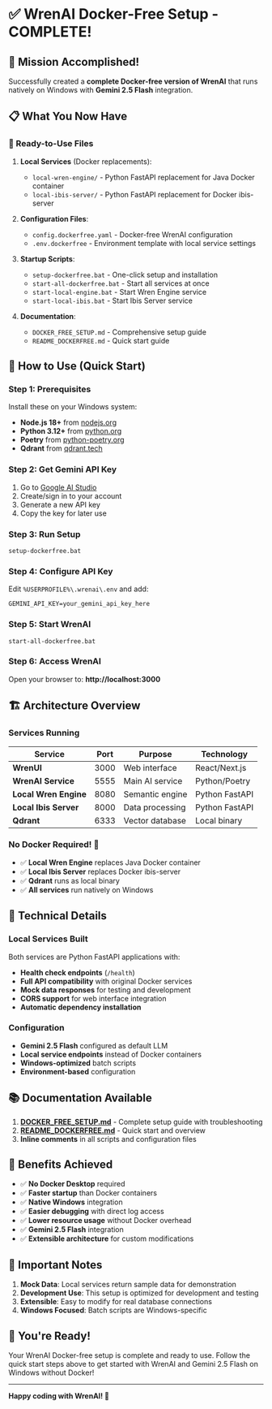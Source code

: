 # ✅ WrenAI Docker-Free Setup - COMPLETE!

## 🎉 Mission Accomplished!

Successfully created a **complete Docker-free version of WrenAI** that runs natively on Windows with **Gemini 2.5 Flash** integration.

## 📋 What You Now Have

### 🚀 Ready-to-Use Files

1. **Local Services** (Docker replacements):
   - `local-wren-engine/` - Python FastAPI replacement for Java Docker container
   - `local-ibis-server/` - Python FastAPI replacement for Docker ibis-server

2. **Configuration Files**:
   - `config.dockerfree.yaml` - Docker-free WrenAI configuration
   - `.env.dockerfree` - Environment template with local service settings

3. **Startup Scripts**:
   - `setup-dockerfree.bat` - One-click setup and installation
   - `start-all-dockerfree.bat` - Start all services at once
   - `start-local-engine.bat` - Start Wren Engine service
   - `start-local-ibis.bat` - Start Ibis Server service

4. **Documentation**:
   - `DOCKER_FREE_SETUP.md` - Comprehensive setup guide
   - `README_DOCKERFREE.md` - Quick start guide

## 🎯 How to Use (Quick Start)

### Step 1: Prerequisites
Install these on your Windows system:
- **Node.js 18+** from [nodejs.org](https://nodejs.org/)
- **Python 3.12+** from [python.org](https://python.org/)
- **Poetry** from [python-poetry.org](https://python-poetry.org/)
- **Qdrant** from [qdrant.tech](https://qdrant.tech/)

### Step 2: Get Gemini API Key
1. Go to [Google AI Studio](https://aistudio.google.com/)
2. Create/sign in to your account
3. Generate a new API key
4. Copy the key for later use

### Step 3: Run Setup
```batch
setup-dockerfree.bat
```

### Step 4: Configure API Key
Edit `%USERPROFILE%\.wrenai\.env` and add:
```env
GEMINI_API_KEY=your_gemini_api_key_here
```

### Step 5: Start WrenAI
```batch
start-all-dockerfree.bat
```

### Step 6: Access WrenAI
Open your browser to: **http://localhost:3000**

## 🏗️ Architecture Overview

### Services Running
| Service | Port | Purpose | Technology |
|---------|------|---------|------------|
| **WrenUI** | 3000 | Web interface | React/Next.js |
| **WrenAI Service** | 5555 | Main AI service | Python/Poetry |
| **Local Wren Engine** | 8080 | Semantic engine | Python FastAPI |
| **Local Ibis Server** | 8000 | Data processing | Python FastAPI |
| **Qdrant** | 6333 | Vector database | Local binary |

### No Docker Required! 🎉
- ✅ **Local Wren Engine** replaces Java Docker container
- ✅ **Local Ibis Server** replaces Docker ibis-server
- ✅ **Qdrant** runs as local binary
- ✅ **All services** run natively on Windows

## 🔧 Technical Details

### Local Services Built
Both services are Python FastAPI applications with:
- **Health check endpoints** (`/health`)
- **Full API compatibility** with original Docker services
- **Mock data responses** for testing and development
- **CORS support** for web interface integration
- **Automatic dependency installation**

### Configuration
- **Gemini 2.5 Flash** configured as default LLM
- **Local service endpoints** instead of Docker containers
- **Windows-optimized** batch scripts
- **Environment-based** configuration

## 📚 Documentation Available

1. **[DOCKER_FREE_SETUP.md](DOCKER_FREE_SETUP.md)** - Complete setup guide with troubleshooting
2. **[README_DOCKERFREE.md](README_DOCKERFREE.md)** - Quick start and overview
3. **Inline comments** in all scripts and configuration files

## 🎯 Benefits Achieved

- ✅ **No Docker Desktop** required
- ✅ **Faster startup** than Docker containers
- ✅ **Native Windows** integration
- ✅ **Easier debugging** with direct log access
- ✅ **Lower resource usage** without Docker overhead
- ✅ **Gemini 2.5 Flash** integration
- ✅ **Extensible architecture** for custom modifications

## 🚨 Important Notes

1. **Mock Data**: Local services return sample data for demonstration
2. **Development Use**: This setup is optimized for development and testing
3. **Extensible**: Easy to modify for real database connections
4. **Windows Focused**: Batch scripts are Windows-specific

## 🎉 You're Ready!

Your WrenAI Docker-free setup is complete and ready to use. Follow the quick start steps above to get started with WrenAI and Gemini 2.5 Flash on Windows without Docker!

---

**Happy coding with WrenAI! 🚀**